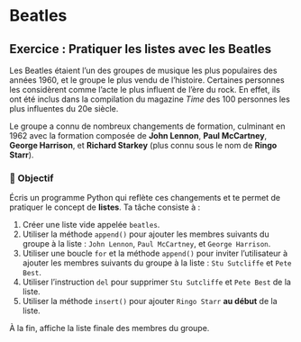 # Beatles

## Exercice : Pratiquer les listes avec les Beatles

Les Beatles étaient l’un des groupes de musique les plus populaires des années 1960, et le groupe le plus vendu de l’histoire. Certaines personnes les considèrent comme l’acte le plus influent de l’ère du rock. En effet, ils ont été inclus dans la compilation du magazine *Time* des 100 personnes les plus influentes du 20e siècle.

Le groupe a connu de nombreux changements de formation, culminant en 1962 avec la formation composée de **John Lennon**, **Paul McCartney**, **George Harrison**, et **Richard Starkey** (plus connu sous le nom de **Ringo Starr**).

### 🎯 Objectif

Écris un programme Python qui reflète ces changements et te permet de pratiquer le concept de **listes**. Ta tâche consiste à :

1. Créer une liste vide appelée `beatles`.
2. Utiliser la méthode `append()` pour ajouter les membres suivants du groupe à la liste : `John Lennon`, `Paul McCartney`, et `George Harrison`.
3. Utiliser une boucle `for` et la méthode `append()` pour inviter l’utilisateur à ajouter les membres suivants du groupe à la liste : `Stu Sutcliffe` et `Pete Best`.
4. Utiliser l’instruction `del` pour supprimer `Stu Sutcliffe` et `Pete Best` de la liste.
5. Utiliser la méthode `insert()` pour ajouter `Ringo Starr` **au début** de la liste.

À la fin, affiche la liste finale des membres du groupe.
